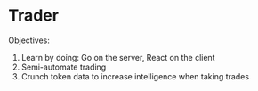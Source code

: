 # Trader
Objectives:
1. Learn by doing: Go on the server, React on the client
2. Semi-automate trading
3. Crunch token data to increase intelligence when taking trades